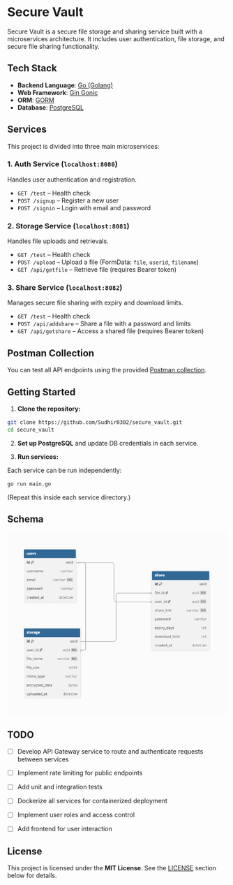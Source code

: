 # Secure Vault

Secure Vault is a secure file storage and sharing service built with a microservices architecture. It includes user authentication, file storage, and secure file sharing functionality.

## Tech Stack

* **Backend Language**: [Go (Golang)](https://golang.org/)
* **Web Framework**: [Gin Gonic](https://gin-gonic.com/)
* **ORM**: [GORM](https://gorm.io/)
* **Database**: [PostgreSQL](https://www.postgresql.org/)

## Services

This project is divided into three main microservices:

### 1. Auth Service (`localhost:8080`)

Handles user authentication and registration.

* `GET /test` – Health check
* `POST /signup` – Register a new user
* `POST /signin` – Login with email and password

### 2. Storage Service (`localhost:8081`)

Handles file uploads and retrievals.

* `GET /test` – Health check
* `POST /upload` – Upload a file (FormData: `file`, `userid`, `filename`)
* `GET /api/getfile` – Retrieve file (requires Bearer token)

### 3. Share Service (`localhost:8082`)

Manages secure file sharing with expiry and download limits.

* `GET /test` – Health check
* `POST /api/addshare` – Share a file with a password and limits
* `GET /api/getshare` – Access a shared file (requires Bearer token)

## Postman Collection

You can test all API endpoints using the provided [Postman collection](https://github.com/Sudhir0302/secure_vault/tree/main/docs/secure_vault.postman_collection.json).

## Getting Started

1. **Clone the repository:**

```bash
git clone https://github.com/Sudhir0302/secure_vault.git
cd secure_vault
```

2. **Set up PostgreSQL** and update DB credentials in each service.

3. **Run services:**

Each service can be run independently:

```bash
go run main.go
```

(Repeat this inside each service directory.)

<h2>Schema</h2>
<img src="docs/schema.png" alt="Secure Vault Architecture" width="600"/>

## TODO

- [ ] Develop API Gateway service to route and authenticate requests between services
- [ ] Implement rate limiting for public endpoints
- [ ] Add unit and integration tests
- [ ] Dockerize all services for containerized deployment
- [ ] Implement user roles and access control
- [ ] Add frontend for user interaction



## License

This project is licensed under the **MIT License**. See the [LICENSE](#license) section below for details.
